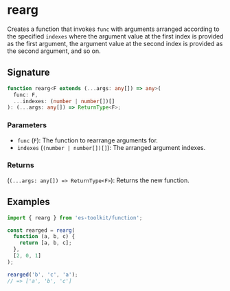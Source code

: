 # rearg

Creates a function that invokes `func` with arguments arranged according to the specified `indexes` where the argument value at the first index is provided as the first argument, the argument value at the second index is provided as the second argument, and so on.

## Signature

```typescript
function rearg<F extends (...args: any[]) => any>(
  func: F,
  ...indexes: (number | number[])[]
): (...args: any[]) => ReturnType<F>;
```

### Parameters

- `func` (`F`): The function to rearrange arguments for.
- `indexes` (`(number | number[])[]`): The arranged argument indexes.

### Returns

(`(...args: any[]) => ReturnType<F>`): Returns the new function.

## Examples

```typescript
import { rearg } from 'es-toolkit/function';

const rearged = rearg(
  function (a, b, c) {
    return [a, b, c];
  },
  [2, 0, 1]
);

rearged('b', 'c', 'a');
// => ['a', 'b', 'c']
```
